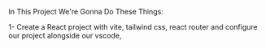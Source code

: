 In This Project We're Gonna Do These Things:

1- Create a React project with vite, tailwind css, react router and configure our project alongside our vscode,
